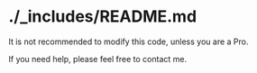 # ./_includes/README.md

It is not recommended to modify this code, unless you are a Pro.

If you need help, please feel free to contact me.
